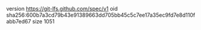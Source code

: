 version https://git-lfs.github.com/spec/v1
oid sha256:600b7a3cd79b43e91389663dd705bb45c5c7ee17a35ec9fd7e8d110fabb7ed67
size 1051
